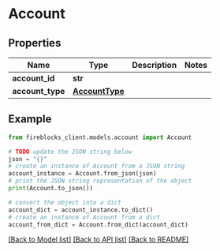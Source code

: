 # Account


## Properties

Name | Type | Description | Notes
------------ | ------------- | ------------- | -------------
**account_id** | **str** |  | 
**account_type** | [**AccountType**](AccountType.md) |  | 

## Example

```python
from fireblocks_client.models.account import Account

# TODO update the JSON string below
json = "{}"
# create an instance of Account from a JSON string
account_instance = Account.from_json(json)
# print the JSON string representation of the object
print(Account.to_json())

# convert the object into a dict
account_dict = account_instance.to_dict()
# create an instance of Account from a dict
account_from_dict = Account.from_dict(account_dict)
```
[[Back to Model list]](../README.md#documentation-for-models) [[Back to API list]](../README.md#documentation-for-api-endpoints) [[Back to README]](../README.md)


